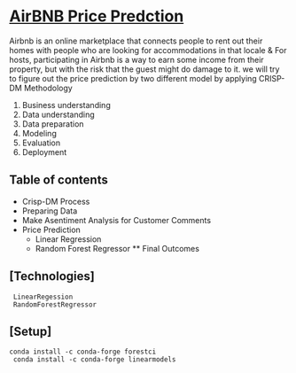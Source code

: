 # [AirBNB Price Predction](#general-info)
  Airbnb is an online marketplace that connects people to rent out their homes with people who are looking for accommodations in that locale & For hosts, 
 participating in Airbnb is a way to earn some income from their property, but with the risk that the guest might do damage to it.
 we will try to figure out the price prediction by two different model by applying CRISP-DM Methodology
  1. Business understanding
  2. Data understanding
  3. Data preparation
  4. Modeling
  5. Evaluation
  6. Deployment
 
## Table of contents
  * Crisp-DM Process 
  * Preparing Data
  * Make Asentiment Analysis for Customer Comments
  * Price Prediction 
    * Linear Regression 
    * Random Forest Regressor 
  **  Final Outcomes
##  [Technologies]
     LinearRegession
     RandomForestRegressor
## [Setup]
    conda install -c conda-forge forestci
     conda install -c conda-forge linearmodels

 


